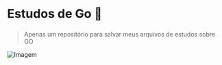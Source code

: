# Estudos de Go :beaver:
###
> Apenas um repositório para salvar meus arquivos de estudos sobre GO

![Imagem](foto.jpg)

